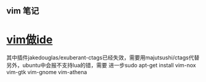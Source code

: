 ## vim 笔记
# [vim做ide](https://coderoncode.com/tools/2017/04/16/vim-the-perfect-ide.html)
	
其中插件jakedouglas/exuberant-ctags已经失效，需要用majutsushi/ctags代替另外，ubuntu中会报不支持lua的错，需要 进一步sudo apt-get install vim-nox vim-gtk vim-gnome vim-athena

